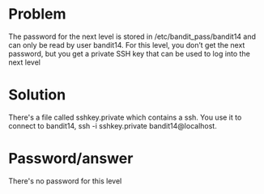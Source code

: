 # Problem
The password for the next level is stored in /etc/bandit_pass/bandit14 and can only be read by user bandit14. For this level, you don’t get the next password, but you get a private SSH key that can be used to log into the next level

# Solution
There's a file called sshkey.private which contains a ssh. You use it to connect to bandit14, ssh -i sshkey.private bandit14@localhost.

# Password/answer
There's no password for this level
